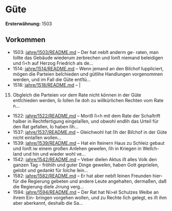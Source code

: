 # Güte

**Ersterwähnung:** 1503

## Vorkommen
- 1503: [jahre/1503/README.md](../jahre/1503/README.md) – Der hat nebſt anderm ge-
raten, man ſollte das Gebäude wiederum zerbrechen und
ſonſt niemand beleidigen und ſi<h auf Herzog Friedrich
als de...
- 1514: [jahre/1514/README.md](../jahre/1514/README.md) – Wenn jemand an den Biſchof ſuppliciert, mögen die
Parteien beſchieden und gütlihe Handlungen vorgenommen
werden, und im Fall die Güte entſtü...
- 1518: [jahre/1518/README.md](../jahre/1518/README.md) – |

15) Obgleich die Parteien vor dem Rate nicht können
in der Güte entſchieden werden, ſo ſollen ſie doh zu
willkürlichen Rechten vom Rate n...
- 1522: [jahre/1522/README.md](../jahre/1522/README.md) – Moriß ſi<h mit dem Rate
der Schaſtrift halber in Rechtfertigung eingelaſſen, und
obwohl endlih das Urteil für den Rat gefallen, ſo
haben ſih...
- 1537: [jahre/1537/README.md](../jahre/1537/README.md) – Gleichwohl hat ſih der
Biſchof in der Güte nicht einlaſſen wollen...
- 1539: [jahre/1539/README.md](../jahre/1539/README.md) – Hat ein ſteinern Haus zu Schleiz gebaut und ſonſt iw
einem großen Anſehen geweſen, ſih in Kriegen in Welſch-
land und hin und wieder wohl ve...
- 1542: [jahre/1542/README.md](../jahre/1542/README.md) – Veber dieſen Aktus iſt alles Volk den ganzen Tag -
fröhlih und guter Dinge geweſen, haben Gott geprieſen,
gelobt und gedankt für ſolche ſein...
- 1582: [jahre/1582/README.md](../jahre/1582/README.md) – Er hat aber nebſt ſeinen Freunden hier-
für die Regierung gebeten und andere Leute angehalten,
dermaßen, daß die Regierung dieſe Jrrung verg...
- 1594: [jahre/1594/README.md](../jahre/1594/README.md) – Der Rat hat Ni>el Schulzes Weibe an ihrem Ein-
bringen vorgehen wollen, und zu Rechte ſich gelegt, es iſt
ihm aber aberkannt, deshalb die Sa...
